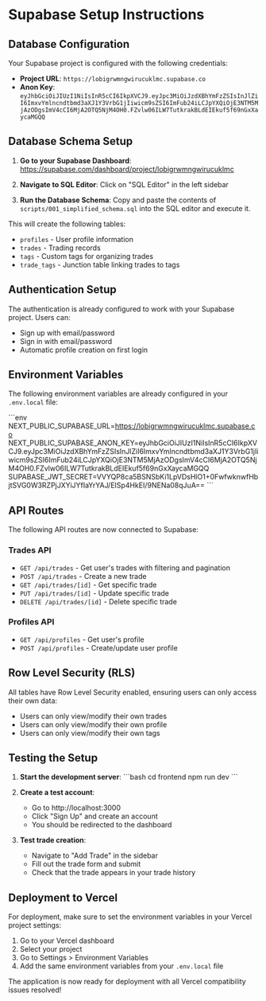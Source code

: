# Supabase Setup Instructions

## Database Configuration

Your Supabase project is configured with the following credentials:

- **Project URL**: `https://lobigrwmngwirucuklmc.supabase.co`
- **Anon Key**: `eyJhbGciOiJIUzI1NiIsInR5cCI6IkpXVCJ9.eyJpc3MiOiJzdXBhYmFzZSIsInJlZiI6ImxvYmlncndtbmd3aXJ1Y3VrbG1jIiwicm9sZSI6ImFub24iLCJpYXQiOjE3NTM5MjAzODgsImV4cCI6MjA2OTQ5NjM4OH0.FZvlw06ILW7TutkrakBLdEIEkuf5f69nGxXaycaMGQQ`

## Database Schema Setup

1. **Go to your Supabase Dashboard**: https://supabase.com/dashboard/project/lobigrwmngwirucuklmc

2. **Navigate to SQL Editor**: Click on "SQL Editor" in the left sidebar

3. **Run the Database Schema**: Copy and paste the contents of `scripts/001_simplified_schema.sql` into the SQL editor and execute it.

This will create the following tables:
- `profiles` - User profile information
- `trades` - Trading records
- `tags` - Custom tags for organizing trades
- `trade_tags` - Junction table linking trades to tags

## Authentication Setup

The authentication is already configured to work with your Supabase project. Users can:
- Sign up with email/password
- Sign in with email/password
- Automatic profile creation on first login

## Environment Variables

The following environment variables are already configured in your `.env.local` file:

\`\`\`env
NEXT_PUBLIC_SUPABASE_URL=https://lobigrwmngwirucuklmc.supabase.co
NEXT_PUBLIC_SUPABASE_ANON_KEY=eyJhbGciOiJIUzI1NiIsInR5cCI6IkpXVCJ9.eyJpc3MiOiJzdXBhYmFzZSIsInJlZiI6ImxvYmlncndtbmd3aXJ1Y3VrbG1jIiwicm9sZSI6ImFub24iLCJpYXQiOjE3NTM5MjAzODgsImV4cCI6MjA2OTQ5NjM4OH0.FZvlw06ILW7TutkrakBLdEIEkuf5f69nGxXaycaMGQQ
SUPABASE_JWT_SECRET=VVYQP8ca5BSNSbKi1LpVDsHlO1+0FwfwknwfHbjtSVG0W3RZPjJXYiJYfIaYrYAJ/EISp4HkEI/9NENa08qJuA==
\`\`\`

## API Routes

The following API routes are now connected to Supabase:

### Trades API
- `GET /api/trades` - Get user's trades with filtering and pagination
- `POST /api/trades` - Create a new trade
- `GET /api/trades/[id]` - Get specific trade
- `PUT /api/trades/[id]` - Update specific trade
- `DELETE /api/trades/[id]` - Delete specific trade

### Profiles API
- `GET /api/profiles` - Get user's profile
- `POST /api/profiles` - Create/update user profile

## Row Level Security (RLS)

All tables have Row Level Security enabled, ensuring users can only access their own data:
- Users can only view/modify their own trades
- Users can only view/modify their own profile
- Users can only view/modify their own tags

## Testing the Setup

1. **Start the development server**:
   \`\`\`bash
   cd frontend
   npm run dev
   \`\`\`

2. **Create a test account**:
   - Go to http://localhost:3000
   - Click "Sign Up" and create an account
   - You should be redirected to the dashboard

3. **Test trade creation**:
   - Navigate to "Add Trade" in the sidebar
   - Fill out the trade form and submit
   - Check that the trade appears in your trade history

## Deployment to Vercel

For deployment, make sure to set the environment variables in your Vercel project settings:

1. Go to your Vercel dashboard
2. Select your project
3. Go to Settings > Environment Variables
4. Add the same environment variables from your `.env.local` file

The application is now ready for deployment with all Vercel compatibility issues resolved!
